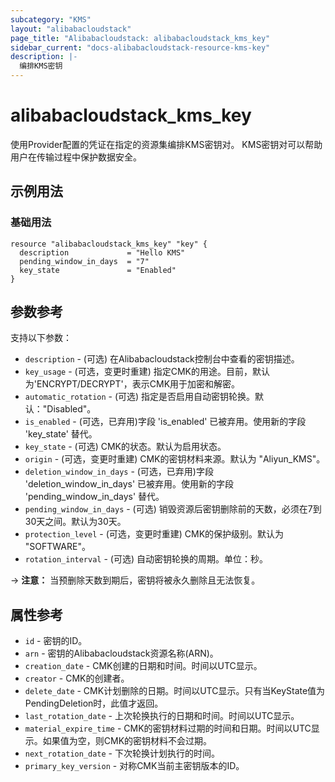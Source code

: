 ```yaml
---
subcategory: "KMS"
layout: "alibabacloudstack"
page_title: "Alibabacloudstack: alibabacloudstack_kms_key"
sidebar_current: "docs-alibabacloudstack-resource-kms-key"
description: |-
  编排KMS密钥
---
```


# alibabacloudstack_kms_key

使用Provider配置的凭证在指定的资源集编排KMS密钥对。
KMS密钥对可以帮助用户在传输过程中保护数据安全。

## 示例用法

### 基础用法

```
resource "alibabacloudstack_kms_key" "key" {
  description             = "Hello KMS"
  pending_window_in_days  = "7"
  key_state               = "Enabled"
}
```
## 参数参考

支持以下参数：

* `description` - (可选) 在Alibabacloudstack控制台中查看的密钥描述。
* `key_usage` - (可选，变更时重建) 指定CMK的用途。目前，默认为'ENCRYPT/DECRYPT'，表示CMK用于加密和解密。
* `automatic_rotation` - (可选) 指定是否启用自动密钥轮换。默认："Disabled"。
* `is_enabled` - (可选，已弃用)字段 'is_enabled' 已被弃用。使用新的字段 'key_state' 替代。
* `key_state` - (可选) CMK的状态。默认为启用状态。
* `origin` - (可选，变更时重建) CMK的密钥材料来源。默认为 "Aliyun_KMS"。
* `deletion_window_in_days` - (可选，已弃用)字段 'deletion_window_in_days' 已被弃用。使用新的字段 'pending_window_in_days' 替代。
* `pending_window_in_days` - (可选) 销毁资源后密钥删除前的天数，必须在7到30天之间。默认为30天。
* `protection_level` - (可选，变更时重建) CMK的保护级别。默认为 "SOFTWARE"。
* `rotation_interval` - (可选) 自动密钥轮换的周期。单位：秒。

-> **注意：** 当预删除天数到期后，密钥将被永久删除且无法恢复。


## 属性参考

* `id` - 密钥的ID。
* `arn` - 密钥的Alibabacloudstack资源名称(ARN)。
* `creation_date` - CMK创建的日期和时间。时间以UTC显示。
* `creator` - CMK的创建者。
* `delete_date` - CMK计划删除的日期。时间以UTC显示。只有当KeyState值为PendingDeletion时，此值才返回。
* `last_rotation_date` - 上次轮换执行的日期和时间。时间以UTC显示。
* `material_expire_time` - CMK的密钥材料过期的时间和日期。时间以UTC显示。如果值为空，则CMK的密钥材料不会过期。
* `next_rotation_date` - 下次轮换计划执行的时间。
* `primary_key_version` - 对称CMK当前主密钥版本的ID。